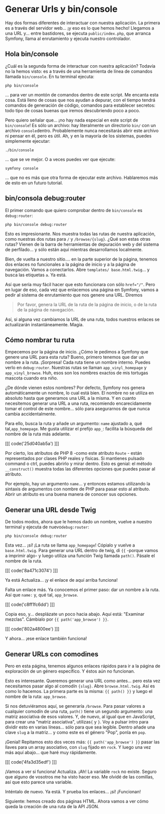 # Generar Urls y bin/console

Hay dos formas diferentes de interactuar con nuestra aplicación. La primera es a través del servidor web... ¡y eso es lo que hemos hecho! Llegamos a una URL y... entre bastidores, se ejecuta `public/index.php`, que arranca Symfony, llama al enrutamiento y ejecuta nuestro controlador.

## Hola bin/console

¿Cuál es la segunda forma de interactuar con nuestra aplicación? Todavía no la hemos visto: es a través de una herramienta de línea de comandos llamada `bin/console`. En tu terminal ejecuta:

```terminal
php bin/console
```

... para ver un montón de comandos dentro de este script. Me encanta esta cosa. Está lleno de cosas que nos ayudan a depurar, con el tiempo tendrá comandos de generación de código, comandos para establecer secretos: todo tipo de cosas buenas que iremos descubriendo poco a poco.

Pero quiero señalar que... ¡no hay nada especial en este script de `bin/console`! Es sólo un archivo: hay literalmente un directorio `bin/` con un archivo `console`dentro. Probablemente nunca necesitarás abrir este archivo ni pensar en él, pero es útil. Ah, y en la mayoría de los sistemas, puedes simplemente ejecutar:

```terminal
./bin/console
```

... que se ve mejor. O a veces puedes ver que ejecute:

```terminal
symfony console
```

... que no es más que otra forma de ejecutar este archivo. Hablaremos más de esto en un futuro tutorial.

## bin/consola debug:router

El primer comando que quiero comprobar dentro de `bin/console` es `debug:router`:

```terminal-silent
php bin/console debug:router
```

Esto es impresionante. Nos muestra todas las rutas de nuestra aplicación, como nuestras dos rutas para `/` y `/browse/{slug}`. ¿Qué son estas otras rutas? Vienen de la barra de herramientas de depuración web y del sistema de perfilado... y sólo están aquí mientras desarrollamos localmente.

Bien, de vuelta a nuestro sitio.... en la parte superior de la página, tenemos dos enlaces no funcionales a la página de inicio y a la página de navegación. Vamos a conectarlos. Abre `templates/
base.html.twig`... y busca las etiquetas `a`. Ya está.

Así que sería muy fácil hacer que esto funcionara con sólo `href="/"`. Pero en lugar de eso, cada vez que enlacemos una página en Symfony, vamos a pedir al sistema de enrutamiento que nos genere una URL. Diremos

> Por favor, genera la URL de la ruta de la página de inicio, o de la ruta de la página de navegación.

Así, si alguna vez cambiamos la URL de una ruta, todos nuestros enlaces se actualizarán instantáneamente. Magia.

## Cómo nombrar tu ruta

Empecemos por la página de inicio. ¿Cómo le pedimos a Symfony que genere una URL para esta ruta? Bueno, primero tenemos que dar un nombre a la ruta. ¡Sorpresa! Cada ruta tiene un nombre interno. Puedes verlo en `debug:router`. Nuestras rutas se llaman `app_vinyl_homepage` y `app_vinyl_browse`. Huh, esos son los nombres exactos de mis tortugas mascota cuando era niño.

¿De dónde vienen estos nombres? Por defecto, Symfony nos genera automáticamente un nombre, lo cual está bien. El nombre no se utiliza en absoluto hasta que generamos una URL a la misma. Y en cuanto necesitemos generar una URL a una ruta, recomiendo encarecidamente tomar el control de este nombre... sólo para asegurarnos de que nunca cambia accidentalmente.

Para ello, busca la ruta y añade un argumento: `name` ajustado a, qué tal,`app_homepage`. Me gusta utilizar el prefijo `app_`: facilita la búsqueda del nombre de la ruta más adelante.

[[[ code('25d040ab5a') ]]]

Por cierto, los atributos de PHP 8 -como este atributo `Route` - están representados por clases PHP reales y físicas. Si mantienes pulsado command o ctrl, puedes abrirlo y mirar dentro. Esto es genial: el método `__construct()` muestra todas las diferentes opciones que puedes pasar al atributo.

Por ejemplo, hay un argumento `name`... y entonces estamos utilizando la sintaxis de argumentos con nombre de PHP para pasar esto al atributo. Abrir un atributo es una buena manera de conocer sus opciones.

## Generar una URL desde Twig

De todos modos, ahora que le hemos dado un nombre, vuelve a nuestro terminal y ejecuta de nuevo`debug:router`:

```terminal-silent
php bin/console debug:router
```

Esta vez... ¡sí! ¡La ruta se llama `app_homepage`! Cópialo y vuelve a `base.html.twig`. Para generar una URL dentro de twig, di `{{` -porque vamos a imprimir algo- y luego utiliza una función Twig llamada `path()`. Pásale el nombre de la ruta.

[[[ code('8a471c3074') ]]]

Ya está Actualiza... ¡y el enlace de aquí arriba funciona!

Falta un enlace más. Ya conocemos el primer paso: dar un nombre a la ruta. Así que `name:` y, qué tal, `app_browse`.

[[[ code('c8ff1fc6dd') ]]]

Copia eso, y... desplázate un poco hacia abajo. Aquí está: "Examinar mezclas". Cámbialo por `{{ path('app_browse') }}`.

[[[ code('802a4800ee') ]]]

Y ahora... ¡ese enlace también funciona!

## Generar URLs con comodines

Pero en esta página, tenemos algunos enlaces rápidos para ir a la página de exploración de un género específico. Y éstos aún no funcionan.

Esto es interesante. Queremos generar una URL como antes... pero esta vez necesitamos pasar algo al comodín `{slug}`. Abre `browse.html.twig`. Así es como lo hacemos. La primera parte es la misma: `{{ path() }}` y luego el nombre de la ruta: `app_browse`.

Si nos detuviéramos aquí, se generaría `/browse`. Para pasar valores a cualquier comodín de una ruta, `path()` tiene un segundo argumento: una matriz asociativa de esos valores. Y, de nuevo, al igual que en JavaScript, para crear una "matriz asociativa", utilizas`{` y `}`. Voy a pulsar intro para dividir esto en varias líneas... sólo para que sea legible. Dentro añade una clave `slug` a la matriz... y como este es el género "Pop", ponla en `pop`.

¡Genial! Repitamos esto dos veces más: `{{ path('app_browse') }}` pasar las llaves para un array asociativo, con `slug` fijado en `rock`. Y luego una vez más aquí abajo... que haré muy rápidamente.

[[[ code('4fa3d35edf') ]]]

¡Vamos a ver si funciona! Actualiza. ¡Ah! La variable `rock` no existe. Seguro que alguno de vosotros me ha visto hacer eso. Me olvidé de las comillas, así que esto parece una variable.

Inténtalo de nuevo. Ya está. Y prueba los enlaces... ¡sí! ¡Funcionan!

Siguiente: hemos creado dos páginas HTML. Ahora vamos a ver cómo queda la creación de una ruta de la API JSON.